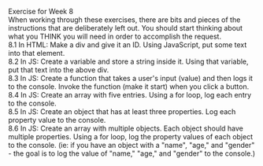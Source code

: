 Exercise for Week 8<br>
	 When working through these exercises, there are bits and pieces of the instructions that are deliberately left out. You should start thinking about what you THINK you will need in order to accomplish the request. <br>
	 8.1 In HTML: Make a div and give it an ID. Using JavaScript, put some text into that element.<br>
	 8.2 In JS: Create a variable and store a string inside it. Using that variable, put that text into the above div.<br>
	 8.3 In JS: Create a function that takes a user's input (value) and then logs it to the console. Invoke the function (make it start) when you click a button.<br>
	 8.4 In JS: Create an array with five entries. Using a for loop, log each entry to the console. <br>
	 8.5 In JS: Create an object that has at least three properties. Log each property value to the console. <br> 
	 8.6 In JS: Create an array with multiple objects. Each object should have multiple properties. Using a for loop, log the property values of each object to the console. (ie: if you have an object with a "name", "age," and "gender" - the goal is to log the value of "name," "age," and "gender" to the console.)<br>
	 